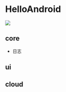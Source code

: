 # HelloAndroid

[![](https://jitpack.io/v/xjh1994/HelloAndroid.svg)](https://jitpack.io/#xjh1994/HelloAndroid)

## core
- 日志

## ui


## cloud